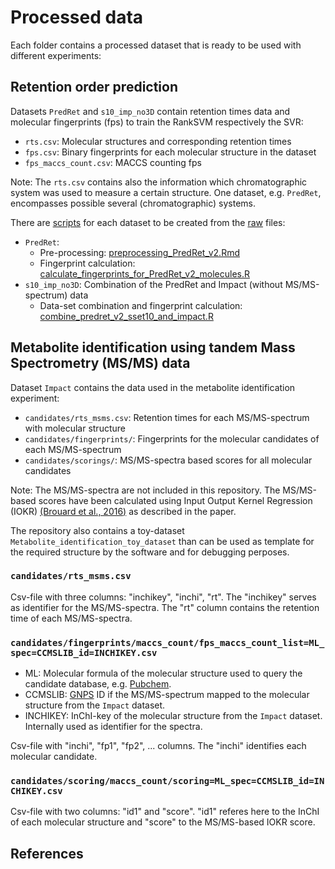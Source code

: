 # Processed data 

Each folder contains a processed dataset that is ready to be used with different
experiments:

## Retention order prediction 

Datasets ```PredRet``` and ```s10_imp_no3D``` contain retention times data and molecular
fingerprints (fps) to train the RankSVM respectively the SVR:

- ```rts.csv```: Molecular structures and corresponding retention times
- ```fps.csv```: Binary fingerprints  for each molecular structure in the dataset
- ```fps_maccs_count.csv```: MACCS counting fps 

Note: The ```rts.csv``` contains also the information which chromatographic system
was used to measure a certain structure. One dataset, e.g. ```PredRet```, encompasses
possible several (chromatographic) systems.

There are [scripts](../scripts) for each dataset to be created from the [raw](../raw) files:

- ```PredRet```:
  - Pre-processing: [preprocessing_PredRet_v2.Rmd](../scripts/preprocessing_PredRet_v2.Rmd)
  - Fingerprint calculation: [calculate_fingerprints_for_PredRet_v2_molecules.R](../scripts/calculate_fingerprints_for_PredRet_v2_molecules.R)
- ```s10_imp_no3D```: Combination of the PredRet and Impact (without MS/MS-spectrum) data
  - Data-set combination and fingerprint calculation: [combine_predret_v2_sset10_and_impact.R](../scripts/combine_predret_v2_sset10_and_impact.R) 

## Metabolite identification using tandem Mass Spectrometry (MS/MS) data

Dataset ```Impact``` contains the data used in the metabolite identification
experiment:

- ```candidates/rts_msms.csv```: Retention times for each MS/MS-spectrum with molecular structure
- ```candidates/fingerprints/```: Fingerprints for the molecular candidates of each MS/MS-spectrum
- ```candidates/scorings/```: MS/MS-spectra based scores for all molecular candidates

Note: The MS/MS-spectra are not included in this repository. The MS/MS-based scores
have been calculated using Input Output Kernel Regression (IOKR) [(Brouard et al., 2016)][@iokr_paper]
as described in the paper.

The repository also contains a toy-dataset ```Metabolite_identification_toy_dataset```
than can be used as template for the required structure by the software and for
debugging perposes.

### ```candidates/rts_msms.csv```

Csv-file with three columns: "inchikey", "inchi", "rt". The "inchikey" serves as
identifier for the MS/MS-spectra. The "rt" column contains the retention time of 
each MS/MS-spectra.

### ```candidates/fingerprints/maccs_count/fps_maccs_count_list=ML_spec=CCMSLIB_id=INCHIKEY.csv```

- ML: Molecular formula of the molecular structure used to query the candidate database, e.g. [Pubchem](https://pubchem.ncbi.nlm.nih.gov/).
- CCMSLIB: [GNPS](https://gnps.ucsd.edu/ProteoSAFe/static/gnps-splash.jsp) ID if the MS/MS-spectrum mapped to the molecular structure from the ```Impact``` dataset.
- INCHIKEY: InChI-key of the molecular structure from the ```Impact``` dataset. Internally used as identifier for the spectra.

Csv-file with "inchi", "fp1", "fp2", ... columns. The "inchi" identifies each 
molecular candidate.

### ```candidates/scoring/maccs_count/scoring=ML_spec=CCMSLIB_id=INCHIKEY.csv```

Csv-file with two columns: "id1" and "score". "id1" referes here to the InChI of
each molecular structure and "score" to the MS/MS-based IOKR score.

## References

[@iokr_paper]: https://academic.oup.com/bioinformatics/article/32/12/i28/2288626 "Fast metabolite identification with Input Output Kernel Regression, Brouard, C., Shen, H., Dührkop, K., d’Alché-Buc, F., Böcker, S., and Rousu, J. Bioinformatics, 2016"